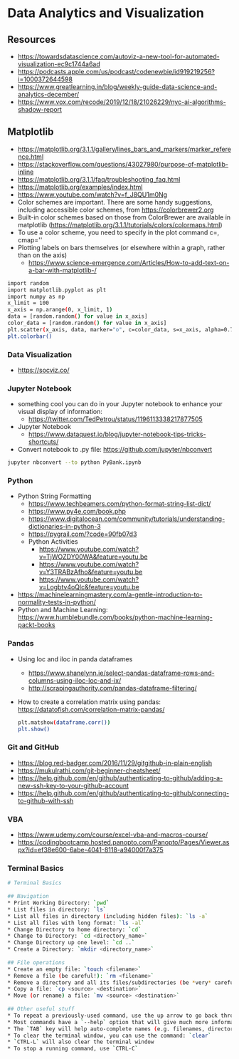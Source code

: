 # Data Analytics and Visualization

## Resources

* <https://towardsdatascience.com/autoviz-a-new-tool-for-automated-visualization-ec9c1744a6ad>
* <https://podcasts.apple.com/us/podcast/codenewbie/id919219256?i=1000372644598>
* <https://www.greatlearning.in/blog/weekly-guide-data-science-and-analytics-december/>
* <https://www.vox.com/recode/2019/12/18/21026229/nyc-ai-algorithms-shadow-report>

## Matplotlib

* <https://matplotlib.org/3.1.1/gallery/lines_bars_and_markers/marker_reference.html>
* <https://stackoverflow.com/questions/43027980/purpose-of-matplotlib-inline>
* <https://matplotlib.org/3.1.1/faq/troubleshooting_faq.html>
* <https://matplotlib.org/examples/index.html>
* <https://www.youtube.com/watch?v=f_J8QU1m0Ng>
* Color schemes are important.  There are some handy suggestions, including accessible color schemes, from <https://colorbrewer2.org>
* Built-in color schemes based on those from ColorBrewer are available in matplotlib (<https://matplotlib.org/3.1.1/tutorials/colors/colormaps.html>)
* To use a color scheme, you need to specify in the plot command c=<list of data to color>, cmap='<color scheme>'
* Plotting labels on bars themselves (or elsewhere within a graph, rather than on the axis)
  * <https://www.science-emergence.com/Articles/How-to-add-text-on-a-bar-with-matplotlib-/>

```bash
import random
import matplotlib.pyplot as plt
import numpy as np
x_limit = 100
x_axis = np.arange(0, x_limit, 1)
data = [random.random() for value in x_axis]
color_data = [random.random() for value in x_axis]
plt.scatter(x_axis, data, marker="o", c=color_data, s=x_axis, alpha=0.75, cmap='Dark2')
plt.colorbar()
```

### Data Visualization

* <https://socviz.co/>

### Jupyter Notebook

* something cool you can do in your Jupyter notebook to enhance your visual display of information: 
  * <https://twitter.com/TedPetrou/status/1196113338217877505>
* Jupyter Notebook
  * <https://www.dataquest.io/blog/jupyter-notebook-tips-tricks-shortcuts/>
* Convert notebook to .py file: <https://github.com/jupyter/nbconvert>

```bash
jupyter nbconvert --to python PyBank.ipynb
```

### Python

* Python String Formatting
  * <https://www.techbeamers.com/python-format-string-list-dict/>
  * <https://www.py4e.com/book.php>
  * <https://www.digitalocean.com/community/tutorials/understanding-dictionaries-in-python-3>
  * <https://pygrail.com/?code=90fb07d3>
  * Python Activities
    * <https://www.youtube.com/watch?v=TjWOZDY00WA&feature=youtu.be>
    * <https://www.youtube.com/watch?v=Y3TRABzAfho&feature=youtu.be>
    * <https://www.youtube.com/watch?v=Logbtv4oQlc&feature=youtu.be>
* <https://machinelearningmastery.com/a-gentle-introduction-to-normality-tests-in-python/>
* Python and Machine Learning: <https://www.humblebundle.com/books/python-machine-learning-packt-books>

### Pandas

* Using loc and iloc in panda dataframes
  * <https://www.shanelynn.ie/select-pandas-dataframe-rows-and-columns-using-iloc-loc-and-ix/>
  * <http://scrapingauthority.com/pandas-dataframe-filtering/>
* How to create a correlation matrix using pandas: <https://datatofish.com/correlation-matrix-pandas/>

  ```bash
  plt.matshow(dataframe.corr())
  plt.show()
  ```


### Git and GitHub

* <https://blog.red-badger.com/2016/11/29/gitgithub-in-plain-english>
* <https://mukulrathi.com/git-beginner-cheatsheet/>
* <https://help.github.com/en/github/authenticating-to-github/adding-a-new-ssh-key-to-your-github-account>
* <https://help.github.com/en/github/authenticating-to-github/connecting-to-github-with-ssh>

###  VBA

* <https://www.udemy.com/course/excel-vba-and-macros-course/>
* <https://codingbootcamp.hosted.panopto.com/Panopto/Pages/Viewer.aspx?id=ef38e600-6abe-4041-8118-a94000f7a375>

### Terminal Basics

```bash
# Terminal Basics
​
## Navigation
* Print Working Directory: `pwd`
* List files in directory: `ls`
* List all files in directory (including hidden files): `ls -a`
* List all files with long format: `ls -al`
* Change Directory to home directory: `cd`
* Change to Directory: `cd <directory_name>`
* Change Directory up one level: `cd ..`
* Create a Directory: `mkdir <directory_name>`
​
## File operations
* Create an empty file: `touch <filename>`
* Remove a file (be careful!): `rm <filename>`
* Remove a directory and all its files/subdirectories (be *very* careful!): `rm -r <directory>`
* Copy a file: `cp <source> <destination>`
* Move (or rename) a file: `mv <source> <destination>`
​
## Other useful stuff
* To repeat a previously-used command, use the up arrow to go back through your command history.
* Most commands have a `--help` option that will give much more information about the usage of the command and its additional features, e.g.: `ls --help`
* The `TAB` key will help auto-complete names (e.g. filenames, directories) in the terminal
* To clear the terminal window, you can use the command: `clear`
* `CTRL-L` will also clear the terminal window
* To stop a running command, use `CTRL-C`
```